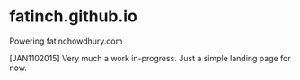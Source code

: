 # fatinch.github.io
Powering fatinchowdhury.com

[JAN1102015] Very much a work in-progress. Just a simple landing page for now.
